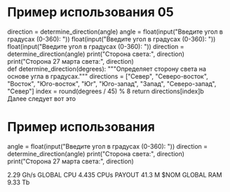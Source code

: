 # Пример использования 05
direction = determine_direction(angle)
angle = float(input("Введите угол в градусах (0-360): ")) float(input("Введите угол в градусах (0-360): ")) float(input("Введите угол в градусах (0-360): "))
direction = determine_direction(angle)
print("Сторона света:", direction) 
print("Сторона 27 марта света:", direction)  
def determine_direction(degrees):
    """Определяет сторону света на основе угла в градусах.""" 
    directions = ["Север", "Северо-восток", "Восток", "Юго-восток", "Юг", "Юго-запад", "Запад", "Северо-запад", "Север"]
    index = round(degrees / 45) % 8 
    return directions[index]b  
Далее следует вот это
# Пример использования 
angle = float(input("Введите угол в градусах (0-360): ")) 
direction = determine_direction(angle)
print("Сторона света:", direction)
print("Сторона 27 марта света:", direction)


2.29 Gh/s GLOBAL CPU 4.435 CPUs PAYOUT 41.3 M $NOM GLOBAL RAM 9.33 Tb
